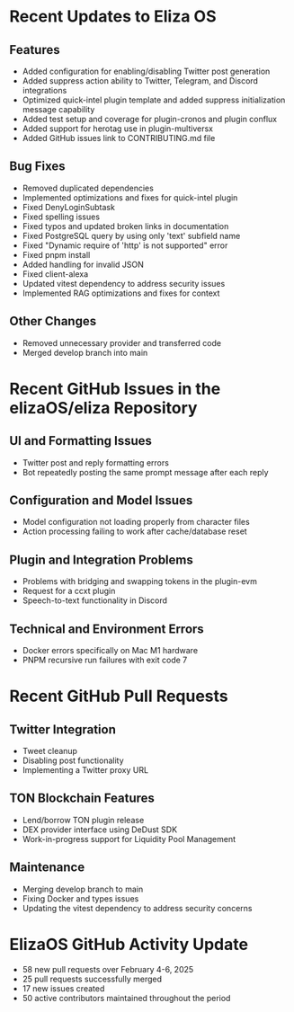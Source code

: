 # Recent Updates to Eliza OS

## Features
- Added configuration for enabling/disabling Twitter post generation
- Added suppress action ability to Twitter, Telegram, and Discord integrations
- Optimized quick-intel plugin template and added suppress initialization message capability
- Added test setup and coverage for plugin-cronos and plugin conflux
- Added support for herotag use in plugin-multiversx
- Added GitHub issues link to CONTRIBUTING.md file

## Bug Fixes
- Removed duplicated dependencies
- Implemented optimizations and fixes for quick-intel plugin
- Fixed DenyLoginSubtask
- Fixed spelling issues
- Fixed typos and updated broken links in documentation
- Fixed PostgreSQL query by using only 'text' subfield name
- Fixed "Dynamic require of 'http' is not supported" error
- Fixed pnpm install
- Added handling for invalid JSON
- Fixed client-alexa
- Updated vitest dependency to address security issues
- Implemented RAG optimizations and fixes for context

## Other Changes
- Removed unnecessary provider and transferred code
- Merged develop branch into main

# Recent GitHub Issues in the elizaOS/eliza Repository

## UI and Formatting Issues
- Twitter post and reply formatting errors
- Bot repeatedly posting the same prompt message after each reply

## Configuration and Model Issues
- Model configuration not loading properly from character files
- Action processing failing to work after cache/database reset

## Plugin and Integration Problems
- Problems with bridging and swapping tokens in the plugin-evm
- Request for a ccxt plugin
- Speech-to-text functionality in Discord

## Technical and Environment Errors
- Docker errors specifically on Mac M1 hardware
- PNPM recursive run failures with exit code 7

# Recent GitHub Pull Requests

## Twitter Integration
- Tweet cleanup
- Disabling post functionality
- Implementing a Twitter proxy URL

## TON Blockchain Features
- Lend/borrow TON plugin release
- DEX provider interface using DeDust SDK
- Work-in-progress support for Liquidity Pool Management

## Maintenance
- Merging develop branch to main
- Fixing Docker and types issues
- Updating the vitest dependency to address security concerns

# ElizaOS GitHub Activity Update

- 58 new pull requests over February 4-6, 2025
- 25 pull requests successfully merged
- 17 new issues created
- 50 active contributors maintained throughout the period